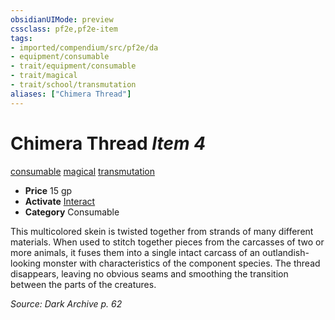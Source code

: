 ```yaml
---
obsidianUIMode: preview
cssclass: pf2e,pf2e-item
tags:
- imported/compendium/src/pf2e/da
- equipment/consumable
- trait/equipment/consumable
- trait/magical
- trait/school/transmutation
aliases: ["Chimera Thread"]
---
```

# Chimera Thread *Item 4*  
[consumable](consumable.md)  [magical](magical.md)  [transmutation](transmutation.md)  

- **Price** 15 gp
- **Activate** [Interact](interact.md)
- **Category** Consumable

This multicolored skein is twisted together from strands of many different materials. When used to stitch together pieces from the carcasses of two or more animals, it fuses them into a single intact carcass of an outlandish-looking monster with characteristics of the component species. The thread disappears, leaving no obvious seams and smoothing the transition between the parts of the creatures.

*Source: Dark Archive p. 62*